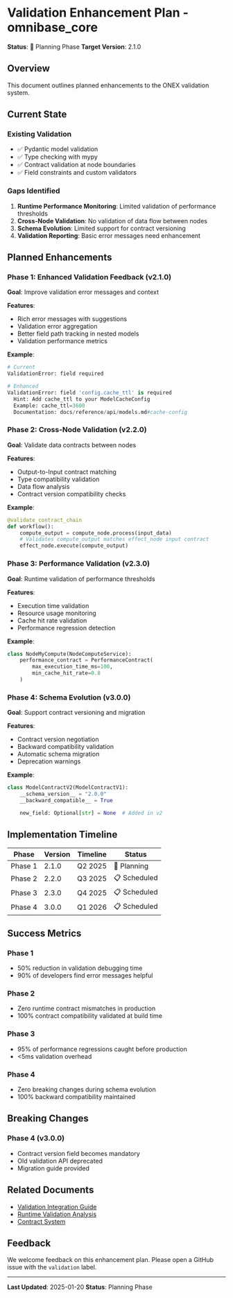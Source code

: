 # Validation Enhancement Plan - omnibase_core

**Status**: 🚧 Planning Phase
**Target Version**: 2.1.0

## Overview

This document outlines planned enhancements to the ONEX validation system.

## Current State

### Existing Validation

- ✅ Pydantic model validation
- ✅ Type checking with mypy
- ✅ Contract validation at node boundaries
- ✅ Field constraints and custom validators

### Gaps Identified

1. **Runtime Performance Monitoring**: Limited validation of performance thresholds
2. **Cross-Node Validation**: No validation of data flow between nodes
3. **Schema Evolution**: Limited support for contract versioning
4. **Validation Reporting**: Basic error messages need enhancement

## Planned Enhancements

### Phase 1: Enhanced Validation Feedback (v2.1.0)

**Goal**: Improve validation error messages and context

**Features**:
- Rich error messages with suggestions
- Validation error aggregation
- Better field path tracking in nested models
- Validation performance metrics

**Example**:
```python
# Current
ValidationError: field required

# Enhanced
ValidationError: field 'config.cache_ttl' is required
  Hint: Add cache_ttl to your ModelCacheConfig
  Example: cache_ttl=3600
  Documentation: docs/reference/api/models.md#cache-config
```

### Phase 2: Cross-Node Validation (v2.2.0)

**Goal**: Validate data contracts between nodes

**Features**:
- Output-to-Input contract matching
- Type compatibility validation
- Data flow analysis
- Contract version compatibility checks

**Example**:
```python
@validate_contract_chain
def workflow():
    compute_output = compute_node.process(input_data)
    # Validates compute_output matches effect_node input contract
    effect_node.execute(compute_output)
```

### Phase 3: Performance Validation (v2.3.0)

**Goal**: Runtime validation of performance thresholds

**Features**:
- Execution time validation
- Resource usage monitoring
- Cache hit rate validation
- Performance regression detection

**Example**:
```python
class NodeMyCompute(NodeComputeService):
    performance_contract = PerformanceContract(
        max_execution_time_ms=100,
        min_cache_hit_rate=0.8
    )
```

### Phase 4: Schema Evolution (v3.0.0)

**Goal**: Support contract versioning and migration

**Features**:
- Contract version negotiation
- Backward compatibility validation
- Automatic schema migration
- Deprecation warnings

**Example**:
```python
class ModelContractV2(ModelContractV1):
    __schema_version__ = "2.0.0"
    __backward_compatible__ = True

    new_field: Optional[str] = None  # Added in v2
```

## Implementation Timeline

| Phase | Version | Timeline | Status |
|-------|---------|----------|--------|
| Phase 1 | 2.1.0 | Q2 2025 | 🚧 Planning |
| Phase 2 | 2.2.0 | Q3 2025 | 📋 Scheduled |
| Phase 3 | 2.3.0 | Q4 2025 | 📋 Scheduled |
| Phase 4 | 3.0.0 | Q1 2026 | 📋 Scheduled |

## Success Metrics

### Phase 1
- 50% reduction in validation debugging time
- 90% of developers find error messages helpful

### Phase 2
- Zero runtime contract mismatches in production
- 100% contract compatibility validated at build time

### Phase 3
- 95% of performance regressions caught before production
- <5ms validation overhead

### Phase 4
- Zero breaking changes during schema evolution
- 100% backward compatibility maintained

## Breaking Changes

### Phase 4 (v3.0.0)
- Contract version field becomes mandatory
- Old validation API deprecated
- Migration guide provided

## Related Documents

- [Validation Integration Guide](VALIDATION_INTEGRATION_GUIDE.md)
- [Runtime Validation Analysis](../quality/RUNTIME_VALIDATION_ANALYSIS.md)
- [Contract System](../architecture/contract-system.md)

## Feedback

We welcome feedback on this enhancement plan. Please open a GitHub issue with the `validation` label.

---

**Last Updated**: 2025-01-20
**Status**: Planning Phase
